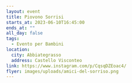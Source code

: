 ```yaml
---
layout: event
title: Piovono Sorrisi
starts_at: 2023-06-10T16:45:00
ends_at: ""
all_day: false
tags:
  - Evento per Bambini
location:
  city: Abbiategrasso
  address: Castello Visconteo
link: https://www.instagram.com/p/CqsqDZEoac4/
flyer: images/uploads/amici-del-sorriso.png
---
```

